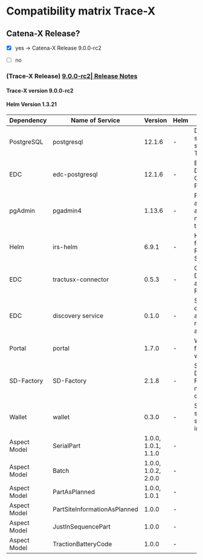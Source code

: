 # Compatibility matrix Trace-X

## Catena-X Release?
- [x] yes -> Catena-X Release 9.0.0-rc2
- [ ] no


### (Trace-X Release)  [9.0.0-rc2| Release Notes](https://github.com/catenax-ng/tx-traceability-foss/releases/tag/9.0.0-rc2)

#### Trace-X version 9.0.0-rc2
#### Helm Version 1.3.21


| Dependency   | Name of Service               | Version             | Helm | Comments                                            |
|--------------|-------------------------------|---------------------|------|-----------------------------------------------------|
| PostgreSQL   | postgresql                    | 12.1.6              | -    | Database server for storing Trace-X data            |
| EDC          | edc-postgresql                | 12.1.6              | -    | Enterprise Data Connector for PostgreSQL            |
| pgAdmin      | pgadmin4                      | 1.13.6              | -    | PostgreSQL administration and management tool       |
| Helm         | irs-helm                      | 6.9.1               | -    | Helm charts for Item Relationship Service           |
| EDC          | tractusx-connector            | 0.5.3               | -    | Connector for Data Transfer and Registration        |
| EDC          | discovery service             | 0.1.0               | -    | Service for discovering and registering artifacts   |
| Portal       | portal                        | 1.7.0               | -    | Web portal for interacting with Trace-X             |
| SD-Factory   | SD-Factory                    | 2.1.8               | -    | Service Discovery Factory for managing dependencies |
| Wallet       | wallet                        | 0.3.0               | -    | Secure storage for sensitive information            |
| Aspect Model | SerialPart                    | 1.0.0, 1.0.1, 1.1.0 | -    |                                                     |
| Aspect Model | Batch                         | 1.0.0, 1.0.2, 2.0.0 | -    |                                                     |
| Aspect Model | PartAsPlanned                 | 1.0.0, 1.0.1        | -    |                                                     |
| Aspect Model | PartSiteInformationAsPlanned  | 1.0.0               | -    |                                                     |
| Aspect Model | JustInSequencePart            | 1.0.0               | -    |                                                     |
| Aspect Model | TractionBatteryCode           | 1.0.0               | -    |                                                     |
